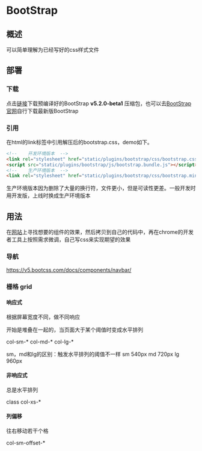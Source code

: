 # BootStrap

## 概述

可以简单理解为已经写好的css样式文件

## 部署

### 下载

点击[链接](https://objects.githubusercontent.com/github-production-release-asset-2e65be/2126244/bd152f10-d98d-464c-b679-733913aafbaa?X-Amz-Algorithm=AWS4-HMAC-SHA256&X-Amz-Credential=AKIAIWNJYAX4CSVEH53A%2F20220620%2Fus-east-1%2Fs3%2Faws4_request&X-Amz-Date=20220620T131042Z&X-Amz-Expires=300&X-Amz-Signature=39b0c9e03f9d14d50bc8b309d41d41d924c9419cb43b0e83401816c4c196a9cb&X-Amz-SignedHeaders=host&actor_id=18628255&key_id=0&repo_id=2126244&response-content-disposition=attachment%3B%20filename%3Dbootstrap-5.2.0-beta1-dist.zip&response-content-type=application%2Foctet-stream)下载预编译好的BootStrap **v5.2.0-beta1** 压缩包，也可以去[BootStrap官网](https://getbootstrap.com/)自行下载最新版BootStrap

### 引用

在html的link标签中引用解压后的bootstrap.css，demo如下。

```html
<!--    开发环境版本  -->
<link rel="stylesheet" href="static/plugins/bootstrap/css/bootstrap.css">
<script src="static/plugins/bootstrap/js/bootstrap.bundle.js"></script>
<!--    生产环境版本  -->
<link rel="stylesheet" href="static/plugins/bootstrap/css/bootstrap.min.css">
```

生产环境版本因为删除了大量的换行符，文件更小，但是可读性更差。一般开发时用开发版，上线时换成生产环境版本

## 用法

在[网站](https://v5.bootcss.com/docs/components/navbar/)上寻找想要的组件的效果，然后拷贝到自己的代码中，再在chrome的开发者工具上按照需求微调，自己写css来实现期望的效果

### 导航

https://v5.bootcss.com/docs/components/navbar/

### 栅格 grid

#### 响应式

根据屏幕宽度不同，做不同响应

开始是堆叠在一起的，当页面大于某个阈值时变成水平排列

col-sm-* col-md-* col-lg-*

sm，md和lg的区别：触发水平排列的阈值不一样 sm 540px md 720px lg 960px

#### 非响应式

总是水平排列

class col-xs-*

#### 列偏移

往右移动若干个格

col-sm-offset-*



